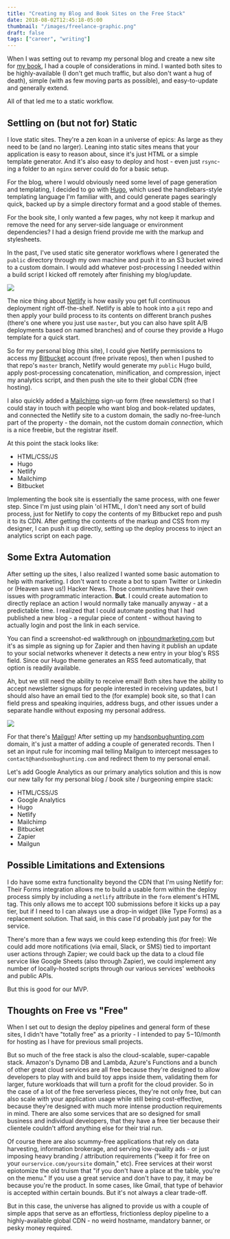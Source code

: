 ```yaml
---
title: "Creating my Blog and Book Sites on the Free Stack"
date: 2018-08-02T12:45:18-05:00
thumbnail: "/images/freelance-graphic.png"
draft: false
tags: ["career", "writing"]
---
```


When I was setting out to revamp my personal blog and create a new site for [my book](https://handsonbughunting.com), I had a couple of considerations in mind. I wanted both sites to be highly-available (I don't get much traffic, but also don't want a hug of death), simple (with as few moving parts as possible), and easy-to-update and generally extend.

All of that led me to a static workflow.

## Settling on (but not for) Static
I love static sites. They're a zen koan in a universe of epics: As large as they need to be (and no larger). Leaning into static sites means that your application is easy to reason about, since it's just HTML or a simple template generator. And it's also easy to deploy and host - even just `rsync`-ing a folder to an `nginx` server could do for a basic setup.

For the blog, where I would obviously need some level of page generation and templating, I decided to go with [Hugo](https://gohugo.io/), which used the handlebars-style templating language I'm familiar with, and could generate pages searingly quick, backed up by a simple directory format and a good stable of themes.

For the book site, I only wanted a few pages, why not keep it markup and remove the need for any server-side language or environment dependencies? I had a design friend provide me with the markup and stylesheets.

In the past, I've used static site generator workflows where I generated the `public` directory through my own machine and push it to an S3 bucket wired to a custom domain. I would add whatever post-processing I needed within a build script I kicked off remotely after finishing my blog/update.

![](/images/netlify-homepage.png)

The nice thing about [Netlify](https://www.netlify.com/) is how easily you get full continuous deployment right off-the-shelf. Netlify is able to hook into a `git` repo and then apply your build process to its contents on different branch pushes (there's one where you just use `master`, but you can also have split A/B deployments based on named branches) and of course they provide a Hugo template for a quick start.

So for my personal blog (this site), I could give Netlify permissions to access my [Bitbucket](https://bitbucket.org/) account (free private repos), then when I pushed to that repo's `master` branch, Netlify would generate my `public` Hugo build, apply post-processing concatenation, minification, and compression, inject my analytics script, and then push the site to their global CDN (free hosting).

I also quickly added a [Mailchimp](https://mailchimp.com/) sign-up form (free newsletters) so that I could stay in touch with people who want blog and book-related updates, and connected the Netlify site to a custom domain, the sadly no-free-lunch part of the property - the domain, not the custom domain *connection*, which is a nice freebie, but the registrar itself.

At this point the stack looks like:

- HTML/CSS/JS
- Hugo
- Netlify
- Mailchimp
- Bitbucket

Implementing the book site is essentially the same process, with one fewer step. Since I'm just using plain 'ol HTML, I don't need any sort of build process, just for Netlify to copy the contents of my Bitbucket repo and push it to its CDN. After getting the contents of the markup and CSS from my designer, I can push it up directly, setting up the deploy process to inject an analytics script on each page.

## Some Extra Automation
After setting up the sites, I also realized I wanted some basic automation to help with marketing. I don't want to create a bot to spam Twitter or Linkedin or (Heaven save us!) Hacker News. Those communities have their own issues with programmatic interaction. **But**. I could create automation to directly replace an action I would normally take manually anyway - at a predictable time. I realized that I could automate posting that I had published a new blog - a regular piece of content - without having to actually login and post the link in each service.

You can find a screenshot-ed walkthrough on [inboundmarketing.com](https://www.inboundnow.com/using-automation-auto-publish-twitter-facebook-linked/) but it's as simple as signing up for Zapier and then having it publish an update to your social networks whenever it detects a new entry in your blog's RSS field. Since our Hugo theme generates an RSS feed automatically, that option is readily available.

Ah, but we still need the ability to receive email! Both sites have the ability to accept newsletter signups for people interested in receiving updates, but I should also have an email tied to the (for example) book site, so that I can field press and speaking inquiries, address bugs, and other issues under a separate handle without exposing my personal address.

![](/images/handson-homepage.png)

For that there's [Mailgun](https://www.mailgun.com/)! After setting up my [handsonbughunting.com](https://handsonbughunting.com) domain, it's just a matter of adding a couple of generated records. Then I set an input rule for incoming mail telling Mailgun to intercept messages to `contact@handsonbughunting.com` and redirect them to my personal email.

Let's add Google Analytics as our primary analytics solution and this is now our new tally for my personal blog / book site / burgeoning empire stack:

- HTML/CSS/JS
- Google Analytics
- Hugo
- Netlify
- Mailchimp
- Bitbucket
- Zapier
- Mailgun

## Possible Limitations and Extensions
I do have some extra functionality beyond the CDN that I'm using Netlify for: Their Forms integration allows me to build a usable form within the deploy process simply by including a `netlify` attribute in the `form` element's HTML tag. This only allows me to accept 100 submissions before it kicks up a pay tier, but if I need to I can always use a drop-in widget (like Type Forms) as a replacement solution. That said, in this case I'd probably just pay for the service.

There's more than a few ways we could keep extending this (for free): We could add more notifications (via email, Slack, or SMS) tied to important user actions through Zapier; we could back up the data to a cloud file service like Google Sheets (also through Zapier), we could implement any number of locally-hosted scripts through our various services' webhooks and public APIs. 

But this is good for our MVP.

## Thoughts on Free vs "Free"
When I set out to design the deploy pipelines and general form of these sites, I didn't have "totally free" as a priority - I intended to pay $5-$10/month for hosting as I have for previous small projects.

But so much of the free stack is also the cloud-scalable, super-capable stack. Amazon's Dynamo DB and Lambda, Azure's Functions and a bunch of other great cloud services are all free because they're designed to allow developers to play with and build toy apps inside them, validating them for larger, future workloads that will turn a profit for the cloud provider. So in the case of a lot of the free serverless pieces, they're not only free, but can also scale with your application usage while still being cost-effective, because they're designed with much more intense production requirements in mind. There are also some services that are so designed for small business and individual developers, that they have a free tier because their clientele couldn't afford anything else for their trial run.

Of course there are also scummy-free applications that rely on data harvesting, information brokerage, and serving low-quality ads - or just imposing heavy branding / attribution requirements ("keep it for free on your `ourservice.com/yoursite` domain," etc). Free services at their worst epiotomize the old truism that "if you don't have a place at the table, you're on the menu." If you use a great service and don't have to pay, it may be because you're the product. In some cases, like Gmail, that type of behavior is accepted within certain bounds. But it's not always a clear trade-off.

But in this case, the universe has aligned to provide us with a couple of simple apps that serve as an effortless, frictionless deploy pipeline to a highly-available global CDN - no weird hostname, mandatory banner, or pesky money required.

